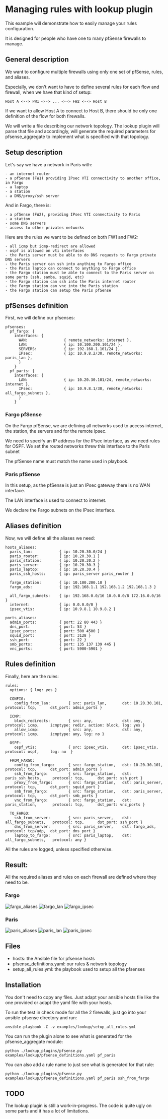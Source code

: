 # Managing rules with lookup plugin

This example will demonstrate how to easily manage your rules configuration.

It is designed for people who have one to many pfSense firewalls to manage.

## General description

We want to configure multiple firewalls using only one set of pfSense, rules, and aliases.

Especially, we don't want to have to define several rules for each flow and firewall, when we have that kind of setup:
```
Host A <--> FW1 <--> ... <--> FW2 <--> Host B
```
If we want to allow Host A to connect to Host B, there should be only one definition of the flow for both firewalls.

We will write a file describing our network topology. The lookup plugin will parse that file and accordingly, will generate the required parameters for pfsense_aggregate to implement what is specified with that topology.

## Setup description

Let's say we have a network in Paris with:
```
- an internet router
- a pfSense (FW1) providing IPsec VTI connectivity to another office, in Fargo
- a laptop
- a station
- a DNS/proxy/ssh server
```


And in Fargo, there is:
```
- a pfSense (FW2), providing IPsec VTI connectivity to Paris
- a station
- some DNS servers
- access to other privates networks
```


Here are the rules we want to be defined on both FW1 and FW2:
```
- all icmp but icmp-redirect are allowed
- ospf is allowed on vti interfaces
- the Paris server must be able to do DNS requests to Fargo private DNS servers
- the Paris server can ssh into anything to Fargo office
- the Paris laptop can connect to anything to Fargo office
- the Fargo station must be able to connect to the Paris server on some ports (ssh, samba, squid, etc)
- the Fargo station can ssh into the Paris internet router
- the Fargo station can vnc into the Paris station
- the Fargo station can setup the Paris pfSense
```

## pfSenses definition

First, we will define our pfsenses:
```
pfsenses:
  pf_fargo: {
    interfaces: {
      WAN:                { remote_networks: internet },
      LAN:                { ip: 10.100.200.101/24 },
      SERVERS:            { ip: 192.168.1.101/24 },
      IPsec:              { ip: 10.9.8.2/30, remote_networks: paris_lan },
      }
    }
  pf_paris: {
    interfaces: {
      LAN:                { ip: 10.20.30.101/24, remote_networks: internet },
      IPsec:              { ip: 10.9.8.1/30, remote_networks: all_fargo_subnets },
      }
    }
```

### Fargo pfSense

On the Fargo pfSense, we are defining all networks used to access internet, the station, the servers and for the remote ipsec.

We need to specify an IP address for the IPsec interface, as we need rules for OSPF. We set the routed networks threw this interface to the Paris subnet

The pfSense name must match the name used in playbook.

### Paris pfSense

In this setup, as the pfSense is just an IPsec gateway there is no WAN interface.

The LAN interface is used to connect to internet.

We declare the Fargo subnets on the IPsec interface.

## Aliases definition

Now, we will define all the aliases we need:
```
hosts_aliases:
  paris_lan:            { ip: 10.20.30.0/24 }
  paris_router:         { ip: 10.20.30.1 }
  paris_station:        { ip: 10.20.30.2 }
  paris_server:         { ip: 10.20.30.3 }
  paris_laptop:         { ip: 10.20.30.4 }
  paris_ssh_hosts:      { ip: paris_server paris_router }

  fargo_station:        { ip: 10.100.200.10 }
  fargo_ads:            { ip: 192.168.1.1 192.168.1.2 192.168.1.3 }

  all_fargo_subnets:    { ip: 192.168.0.0/16 10.0.0.0/8 172.16.0.0/16 }
  internet:             { ip: 0.0.0.0/0 }
  ipsec_vtis:           { ip: 10.9.8.1 10.9.8.2 }

ports_aliases:
  admin_ports:          { port: 22 80 443 }
  dns_port:             { port: 53 }
  ipsec_ports:          { port: 500 4500 }
  squid_port:           { port: 3128 }
  ssh_port:             { port: 22 }
  smb_ports:            { port: 135 137 139 445 }
  vnc_ports:            { port: 5900-5901 }
```

## Rules definition
Finally, here are the rules:
```
rules:
  options: { log: yes }

  CONFIG:
    config_from_lan:        { src: paris_lan,       dst: 10.20.30.101,        protocol: tcp,      dst_port: admin_ports }

  ICMP:
    block_redirects:        { src: any,             dst: any,                 protocol: icmp,     icmptype: redir, action: block, log: yes }
    allow_icmp:             { src: any,             dst: any,                 protocol: icmp,     icmptype: any, log: no }

  OSPF:
    ospf_vtis:              { src: ipsec_vtis,      dst: ipsec_vtis,          protocol: ospf,     log: no  }

  FROM_FARGO:
    config_from_fargo:      { src: fargo_station,   dst: 10.20.30.101,        protocol: tcp,      dst_port: admin_ports }
    ssh_from_fargo:         { src: fargo_station,   dst: paris_ssh_hosts,     protocol: tcp,      dst_port: ssh_port }
    proxy_from_fargo:       { src: fargo_station,   dst: paris_server,        protocol: tcp,      dst_port: squid_port }
    smb_from_fargo:         { src: fargo_station,   dst: paris_server,        protocol: tcp,      dst_port: smb_ports }
    vnc_from_fargo:         { src: fargo_station,   dst: paris_station,       protocol: tcp,      dst_port: vnc_ports }

  TO_FARGO:
    ssh_from_server:        { src: paris_server,    dst: all_fargo_subnets,   protocol: tcp,      dst_port: ssh_port }
    dns_from_server:        { src: paris_server,    dst: fargo_ads,           protocol: tcp/udp,  dst_port: dns_port }
    laptop_to_fargo:        { src: paris_laptop,    dst: all_fargo_subnets,   protocol: any }
```

All the rules are logged, unless specified otherwise.

## Result:

All the required aliases and rules on each firewall are defined where they need to be.

### Fargo

![fargo_aliases](https://github.com/opoplawski/ansible-pfsense/blob/master/examples/lookup/images/fargo_aliases.png)
![fargo_lan](https://github.com/opoplawski/ansible-pfsense/blob/master/examples/lookup/images/fargo_lan.png)
![fargo_ipsec](https://github.com/opoplawski/ansible-pfsense/blob/master/examples/lookup/images/fargo_ipsec.png)

### Paris

![paris_aliases](https://github.com/opoplawski/ansible-pfsense/blob/master/examples/lookup/images/paris_aliases.png)
![paris_lan](https://github.com/opoplawski/ansible-pfsense/blob/master/examples/lookup/images/paris_lan.png)
![paris_ipsec](https://github.com/opoplawski/ansible-pfsense/blob/master/examples/lookup/images/paris_ipsec.png)

## Files

* hosts: the Ansible file for pfsense hosts
* pfsense_definitions.yaml: our rules & network topology
* setup_all_rules.yml: the playbook used to setup all the pfsenses

## Installation

You don't need to copy any files. Just adapt your ansible hosts file like the one
provided or adapt the yaml file with your hosts.

To run the test in check mode for all the 2 firewalls, just go into your ansible-pfsense
directory and run:

```
ansible-playbook -C -v examples/lookup/setup_all_rules.yml
```

You can run the plugin alone to see what is generated for the pfsense_aggregate module:
```
python ./lookup_plugins/pfsense.py examples/lookup/pfsense_definitions.yaml pf_paris
```

You can also add a rule name to just see what is generated for that rule:
```
python ./lookup_plugins/pfsense.py examples/lookup/pfsense_definitions.yaml pf_paris ssh_from_fargo
```

## TODO

The lookup plugin is still a work-in-progress. The code is quite ugly on some parts and it has a lot of limitations.
